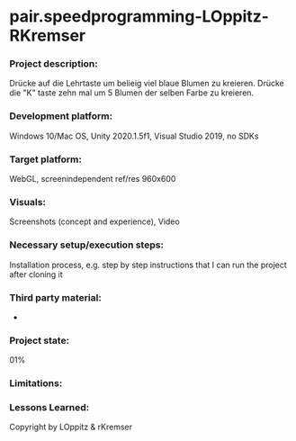 # pair.speedprogramming-LOppitz-RKremser

### Project description: 
Drücke auf die Lehrtaste um belieig viel blaue Blumen zu kreieren. Drücke die "K" taste zehn mal um 5 Blumen der selben Farbe zu kreieren.

### Development platform: 
Windows 10/Mac OS, Unity 2020.1.5f1, Visual Studio 2019, no SDKs

### Target platform: 
WebGL, screenindependent ref/res 960x600

### Visuals: 
Screenshots (concept and experience), Video

### Necessary setup/execution steps: 
Installation process, e.g. step by step instructions that I can run the project after cloning it

### Third party material: 
-

### Project state: 
01%

### Limitations: 

### Lessons Learned: 

Copyright by LOppitz & rKremser
